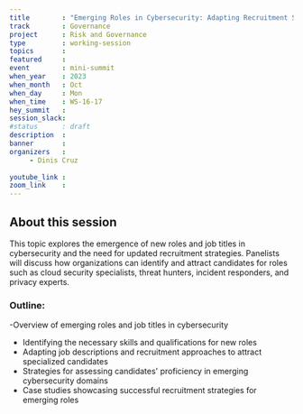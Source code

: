 ```yaml
---
title        : "Emerging Roles in Cybersecurity: Adapting Recruitment Strategies(Panel)"
track        : Governance
project      : Risk and Governance
type         : working-session
topics       :
featured     :
event        : mini-summit
when_year    : 2023
when_month   : Oct
when_day     : Mon
when_time    : WS-16-17
hey_summit   : 
session_slack:
#status      : draft
description  :
banner       : 
organizers   :
     - Dinis Cruz
     
youtube_link : 
zoom_link    : 
---
```


## About this session
This topic explores the emergence of new roles and job titles in cybersecurity and the need for updated recruitment strategies. Panelists will discuss how organizations can identify and attract candidates for roles such as cloud security specialists, threat hunters, incident responders, and privacy experts.

### Outline:
-Overview of emerging roles and job titles in cybersecurity
- Identifying the necessary skills and qualifications for new roles
- Adapting job descriptions and recruitment approaches to attract specialized candidates
- Strategies for assessing candidates' proficiency in emerging cybersecurity domains
- Case studies showcasing successful recruitment strategies for emerging roles

